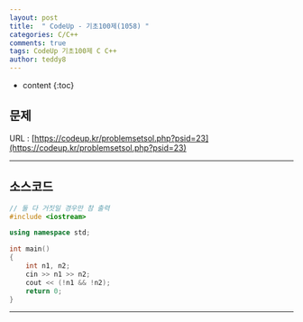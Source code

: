 ```yaml
---
layout: post   
title:  " CodeUp - 기초100제(1058) "
categories: C/C++
comments: true
tags: CodeUp 기초100제 C C++
author: teddy8  
---
```

* content
{:toc}

## 문제
URL : [https://codeup.kr/problemsetsol.php?psid=23](https://codeup.kr/problemsetsol.php?psid=23)

---

## 소스코드
``` cpp
// 둘 다 거짓일 경우만 참 출력
#include <iostream>

using namespace std;

int main()
{
	int n1, n2;
	cin >> n1 >> n2;
	cout << (!n1 && !n2);
	return 0;
}
```

---
